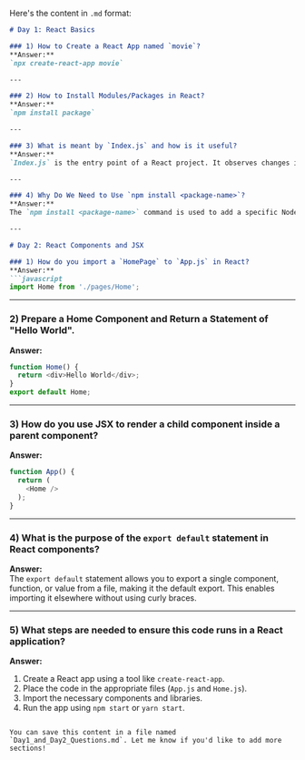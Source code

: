 Here's the content in `.md` format:

```markdown
# Day 1: React Basics

### 1) How to Create a React App named `movie`?
**Answer:**  
`npx create-react-app movie`

---

### 2) How to Install Modules/Packages in React?  
**Answer:**  
`npm install package`

---

### 3) What is meant by `Index.js` and how is it useful?  
**Answer:**  
`Index.js` is the entry point of a React project. It observes changes in the `App.js` file and updates the Virtual DOM accordingly.

---

### 4) Why Do We Need to Use `npm install <package-name>`?  
**Answer:**  
The `npm install <package-name>` command is used to add a specific Node.js package or library into your project for additional functionalities.

---

# Day 2: React Components and JSX

### 1) How do you import a `HomePage` to `App.js` in React?  
**Answer:**  
```javascript
import Home from './pages/Home';
```

---

### 2) Prepare a Home Component and Return a Statement of "Hello World".  
**Answer:**  
```javascript
function Home() {
  return <div>Hello World</div>;
}
export default Home;
```

---

### 3) How do you use JSX to render a child component inside a parent component?  
**Answer:**  
```javascript
function App() {
  return (
    <Home />
  );
}
```

---

### 4) What is the purpose of the `export default` statement in React components?  
**Answer:**  
The `export default` statement allows you to export a single component, function, or value from a file, making it the default export. This enables importing it elsewhere without using curly braces.

---

### 5) What steps are needed to ensure this code runs in a React application?  
**Answer:**  
1. Create a React app using a tool like `create-react-app`.
2. Place the code in the appropriate files (`App.js` and `Home.js`).
3. Import the necessary components and libraries.
4. Run the app using `npm start` or `yarn start`.
```

You can save this content in a file named `Day1_and_Day2_Questions.md`. Let me know if you'd like to add more sections!
